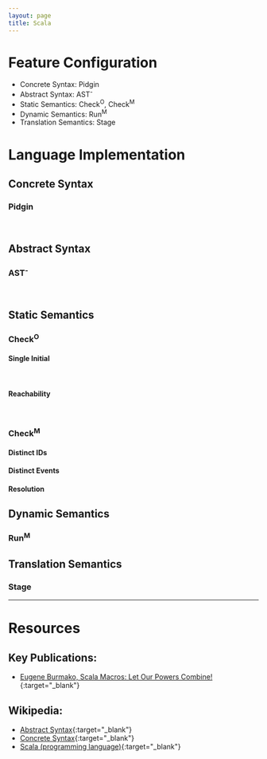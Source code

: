 ```yaml
---
layout: page
title: Scala
---
```


# Feature Configuration

- Concrete Syntax: Pidgin
- Abstract Syntax: AST<sup>-</sup>
- Static Semantics: Check<sup>O</sup>, Check<sup>M</sup>
- Dynamic Semantics: Run<sup>M</sup>
- Translation Semantics: Stage

# Language Implementation

## Concrete Syntax

### Pidgin

<pre>
    <code from="15" to="33" src="https://raw.githubusercontent.com/softlang/metalib/master/scala/fsml/core/src/main/scala/org/softlang/fsml/FsmMacro.scala" class="scala"></code>
</pre>

## Abstract Syntax

### AST<sup>-</sup>

<pre>
    <code from="3" src="https://raw.githubusercontent.com/softlang/metalib/master/scala/fsml/core/src/main/scala/org/softlang/fsml/Ast.scala" class="scala"></code>
</pre>

## Static Semantics

### Check<sup>O</sup>

#### Single Initial

<pre>
    <code from="15" to="22" src="https://raw.githubusercontent.com/softlang/metalib/master/scala/fsml/core/src/main/scala/org/softlang/fsml/Checker.scala" class="scala"></code>
</pre>

#### Reachability

<pre>
    <code from="24" to="45" src="https://raw.githubusercontent.com/softlang/metalib/master/scala/fsml/core/src/main/scala/org/softlang/fsml/Checker.scala" class="scala"></code>
</pre>

### Check<sup>M</sup>

#### Distinct IDs

#### Distinct Events

#### Resolution

## Dynamic Semantics

### Run<sup>M</sup>

## Translation Semantics

### Stage

<hr>

# Resources

## Key Publications:
- [Eugene Burmako, Scala Macros: Let Our Powers Combine!](http://dblp.org/rec/conf/ecoop/Burmako13){:target="_blank"}
    
## Wikipedia:
- [Abstract Syntax](https://en.wikipedia.org/wiki/Abstract_syntax){:target="_blank"}
- [Concrete Syntax](https://en.wikipedia.org/wiki/Concrete_syntax){:target="_blank"}
- [Scala (programming language)](https://en.wikipedia.org/wiki/Scala_(programming_language)){:target="_blank"}